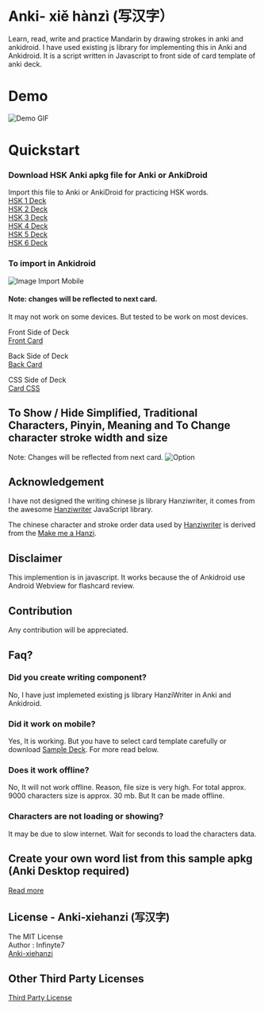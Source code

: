 # Anki- xiě hànzì (写汉字）
Learn, read, write and practice Mandarin by drawing strokes in anki and ankidroid. I have used existing js library for implementing this in Anki and Ankidroid. It is a script written in Javascript to front side of card template of anki deck.

# Demo 
![Demo GIF](https://github.com/infinyte7/Anki-xiehanzi/blob/master/image/xiehanzi_anki_demo.gif?raw=true)

# Quickstart
### Download HSK Anki apkg file for Anki or AnkiDroid
Import this file to Anki or AnkiDroid for practicing HSK words.
<br>[HSK 1 Deck](https://github.com/infinyte7/Anki-xiehanzi/blob/master/xiehanzi%20Anki%20Deck/xiehanzi_HSK1.apkg?raw=true)
<br>[HSK 2 Deck](https://github.com/infinyte7/Anki-xiehanzi/blob/master/xiehanzi%20Anki%20Deck/xiehanzi_HSK2.apkg?raw=true)
<br>[HSK 3 Deck](https://github.com/infinyte7/Anki-xiehanzi/blob/master/xiehanzi%20Anki%20Deck/xiehanzi_HSK3.apkg?raw=true)
<br>[HSK 4 Deck](https://github.com/infinyte7/Anki-xiehanzi/blob/master/xiehanzi%20Anki%20Deck/xiehanzi_HSK4.apkg?raw=true)
<br>[HSK 5 Deck](https://github.com/infinyte7/Anki-xiehanzi/blob/master/xiehanzi%20Anki%20Deck/xiehanzi_HSK5.apkg?raw=true)
<br>[HSK 6 Deck](https://github.com/infinyte7/Anki-xiehanzi/blob/master/xiehanzi%20Anki%20Deck/xiehanzi_HSK6.apkg?raw=true)


### To import in Ankidroid
![Image Import Mobile](https://raw.githubusercontent.com/infinyte7/Anki-xiehanzi/master/image/Import_in_mobile.png)


#### Note: changes will be reflected to next card. 
It may not work on some devices. But tested to be work on most devices.

Front Side of Deck
<br>[Front Card](https://github.com/infinyte7/Anki-xiehanzi/blob/master/version%201.1/frontcard_1.1.html)

Back Side of Deck
<br>[Back Card](https://github.com/infinyte7/Anki-xiehanzi/blob/master/version%201.1/backcard_1.1.html)

CSS Side of Deck
<br>[Card CSS](https://github.com/infinyte7/Anki-xiehanzi/blob/master/version%201.1/cardCSS_1.1.css)

## To Show / Hide Simplified, Traditional Characters, Pinyin, Meaning and To Change character stroke width and size
Note: Changes will be reflected from next card.
![Option](https://raw.githubusercontent.com/infinyte7/Anki-xiehanzi/master/image/Screenshot_20200319-181019_AnkiDroid.jpg)


## Acknowledgement
I have not designed the writing chinese js library Hanziwriter, it comes from the awesome [Hanziwriter](https://hanziwriter.org) JavaScript library. 

The chinese character and stroke order data used by [Hanziwriter](https://github.com/chanind/hanzi-writer)
is derived from the [ Make me a Hanzi](https://github.com/skishore/makemeahanzi).
 
 
## Disclaimer
 This implemention is in javascript. It works because the of Ankidroid use Android Webview for flashcard review.
 
## Contribution
 Any contribution will be appreciated.
 
## Faq?
### Did you create writing component?
 No, I have just implemeted existing js library HanziWriter in Anki and Ankidroid.
 
### Did it work on mobile?
 Yes, It is working. But you have to select card template carefully or download [Sample Deck](https://github.com/infinyte7/Anki-maobi/blob/master/HSK%20Anki%20apkg/Write_Chinese.apkg?raw=true). For more read below.
 
### Does it work offline?
 No, It will not work offline. 
 Reason, file size is very high. For total approx. 9000 characters size is approx. 30 mb.
 But It can be made offline. 
 
### Characters are not loading or showing?
 It may be due to slow internet. Wait for seconds to load the characters data.


## Create your own word list from this sample apkg (Anki Desktop required)
[Read more](https://github.com/infinyte7/Anki-xiehanzi/blob/master/Create%20new%20Deck%20From%20Scratch.md)


## License - Anki-xiehanzi (写汉字)
The MIT License
<br>Author : Infinyte7
<br>[Anki-xiehanzi](https://github.com/infinyte7/Anki-xiehanzi)

## Other Third Party Licenses
[Third Party License](https://github.com/infinyte7/Anki-xiehanzi/blob/master/License.md)


